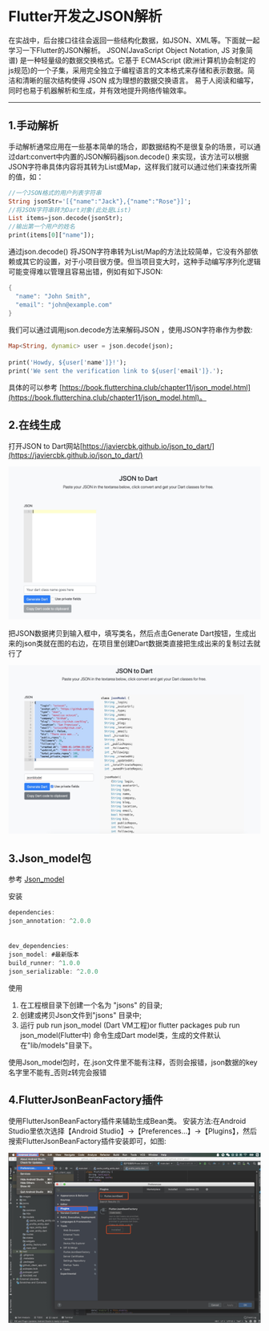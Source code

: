 Flutter开发之JSON解析
===========================
在实战中，后台接口往往会返回一些结构化数据，如JSON、XML等。下面就一起学习一下Flutter的JSON解析。
JSON(JavaScript Object Notation, JS 对象简谱) 是一种轻量级的数据交换格式。它基于 ECMAScript (欧洲计算机协会制定的js规范)的一个子集，采用完全独立于编程语言的文本格式来存储和表示数据。简洁和清晰的层次结构使得 JSON 成为理想的数据交换语言。 易于人阅读和编写，同时也易于机器解析和生成，并有效地提升网络传输效率。

****
1.手动解析
-----------
手动解析通常应用在一些基本简单的场合，即数据结构不是很复杂的场景，可以通过dart:convert中内置的JSON解码器json.decode() 来实现，该方法可以根据JSON字符串具体内容将其转为List或Map，这样我们就可以通过他们来查找所需的值，如：

```Dart
//一个JSON格式的用户列表字符串
String jsonStr='[{"name":"Jack"},{"name":"Rose"}]';
//将JSON字符串转为Dart对象(此处是List)
List items=json.decode(jsonStr);
//输出第一个用户的姓名
print(items[0]["name"]);
```
通过json.decode() 将JSON字符串转为List/Map的方法比较简单，它没有外部依赖或其它的设置，对于小项目很方便。但当项目变大时，这种手动编写序列化逻辑可能变得难以管理且容易出错，例如有如下JSON:

```Dart
{
  "name": "John Smith",
  "email": "john@example.com"
}
```
我们可以通过调用json.decode方法来解码JSON ，使用JSON字符串作为参数:
```Dart
Map<String, dynamic> user = json.decode(json);

print('Howdy, ${user['name']}!');
print('We sent the verification link to ${user['email']}.');
```
具体的可以参考 [https://book.flutterchina.club/chapter11/json_model.html](https://book.flutterchina.club/chapter11/json_model.html)。

2.在线生成
-----------
打开JSON to Dart网站[https://javiercbk.github.io/json_to_dart/](https://javiercbk.github.io/json_to_dart/)

![](images/JSONtoDart.png)

把JSON数据拷贝到输入框中，填写类名，然后点击Generate Dart按钮，生成出来的json类就在图的右边，在项目里创建Dart数据类直接把生成出来的复制过去就行了

![](images/jsonModelPic.png)

3.Json_model包
-----------
参考  [Json_model](https://github.com/flutterchina/json_model)

安装

```Dart
dependencies:
json_annotation: ^2.0.0


dev_dependencies:
json_model: #最新版本
build_runner: ^1.0.0
json_serializable: ^2.0.0

```
使用

1. 在工程根目录下创建一个名为 "jsons" 的目录;
2. 创建或拷贝Json文件到"jsons" 目录中;
3. 运行 pub run json_model (Dart VM工程)or flutter packages pub run json_model(Flutter中) 命令生成Dart model类，生成的文件默认在"lib/models"目录下。

使用Json_model包时，在.json文件里不能有注释，否则会报错，json数据的key名字里不能有_否则z转完会报错


4.FlutterJsonBeanFactory插件
-----------
使用FlutterJsonBeanFactory插件来辅助生成Bean类。
安装方法:在Android Studio里依次选择【Android Studio】->【Preferences…】->【Plugins】，然后搜索FlutterJsonBeanFactory插件安装即可，如图:

![](images/FlutterJsonBeanFactoryImage.png)

